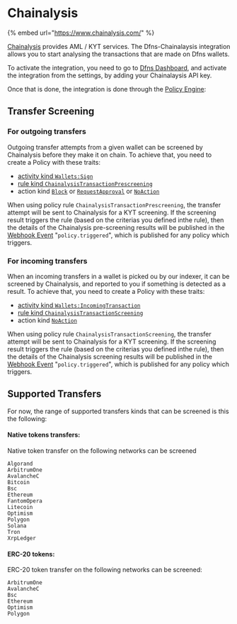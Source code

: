 # Chainalysis

{% embed url="https://www.chainalysis.com/" %}

[Chainalysis](https://www.chainalysis.com/) provides AML / KYT services. The Dfns-Chainalaysis integration allows you to start analysing the transactions that are made on Dfns wallets.

To activate the integration, you need to go to [Dfns Dashboard](https://app.dfns.io), and activate the integration from the settings, by adding your Chainalaysis API key.

Once that is done, the integration is done through the [Policy Engine](../api-docs/policy-engine/):



## Transfer Screening

### For outgoing transfers

Outgoing transfer attempts from a given wallet can be screened by Chainalysis before they make it on chain. To achieve that, you need to create a Policy with these traits:

* [activity kind `Wallets:Sign`](../api-docs/policy-engine/policies.md#wallets-sign-activity)
* [rule kind `ChainalysisTransactionPrescreening`](../api-docs/policy-engine/policies.md#chainalysistransactionprescreening-policy-rule)
* action kind [`Block`](../api-docs/policy-engine/policies.md#block-policy-action) or [`RequestApproval`](../api-docs/policy-engine/policies.md#requestapproval-policy-action) or [`NoAction`](../api-docs/policy-engine/policies.md#noaction-policy-action)

When using policy rule `ChainalysisTransactionPrescreening`, the transfer attempt will be sent to Chainalysis for a KYT screening. If the screening result triggers the rule (based on the criterias you defined inthe rule), then the details of the Chainalysis pre-screening results will be published in the   [Webhook Event](../api-docs/webhooks/#webhook-events)  "`policy.triggered`", which is published for any policy which triggers.



### For incoming transfers

When an incoming transfers in a wallet is picked ou by our indexer, it can be screened by Chainalysis, and reported to you if something is detected as a result. To achieve that, you need to create a Policy with these traits:

* [activity kind `Wallets:IncomingTransaction`](../api-docs/policy-engine/policies.md#wallets-incomingtransaction-activity)
* [rule kind `ChainalysisTransactionScreening`](../api-docs/policy-engine/policies.md#chainalysistransactionscreening-policy-rule)
* action kind [`NoAction`](../api-docs/policy-engine/policies.md#noaction-policy-action)

When using policy rule `ChainalysisTransactionScreening`, the transfer attempt will be sent to Chainalysis for a KYT screening. If the screening result triggers the rule (based on the criterias you defined inthe rule), then the details of the Chainalysis screening results will be published in the   [Webhook Event](../api-docs/webhooks/#webhook-events)  "`policy.triggered`", which is published for any policy which triggers.



## Supported Transfers

For now, the range of supported transfers kinds that can be screened is this the following:

#### Native tokens transfers:

Native token transfer on the following networks can be screened

```
Algorand
ArbitrumOne
AvalancheC
Bitcoin
Bsc
Ethereum
FantomOpera
Litecoin
Optimism
Polygon
Solana
Tron
XrpLedger
```

#### ERC-20 tokens:

ERC-20 token transfer on the following networks can be screened:

```
ArbitrumOne
AvalancheC
Bsc
Ethereum
Optimism
Polygon
```
